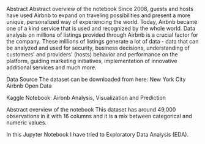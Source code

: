 Abstract
Abstract overview of the notebook Since 2008, guests and hosts have used Airbnb to expand on traveling possibilities and present a more unique, personalized way of experiencing the world. Today, Airbnb became one of a kind service that is used and recognized by the whole world. Data analysis on millions of listings provided through Airbnb is a crucial factor for the company. These millions of listings generate a lot of data - data that can be analyzed and used for security, business decisions, understanding of customers' and providers' (hosts) behavior and performance on the platform, guiding marketing initiatives, implementation of innovative additional services and much more.

Data Source
The dataset can be downloaded from here: New York City Airbnb Open Data

Kaggle Notebook: Airbnb Analysis, Visualization and Prediction

Abstract overview of the notebook
This dataset has around 49,000 observations in it with 16 columns and it is a mix between categorical and numeric values.

In this Jupyter Notebook I have tried to Exploratory Data Analysis (EDA).
